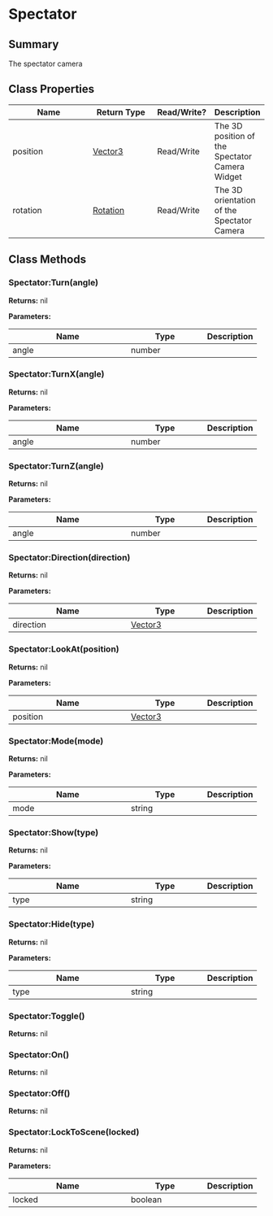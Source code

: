 
# Spectator

## Summary
The spectator camera

## Class Properties

<table>
<thead><tr><th width="225">Name</th><th width="160">Return Type</th><th width="80">Read/Write?</th><th>Description</th></tr></thead>
<tbody>
<tr><td>position</td><td><a href="vector3.md">Vector3</a></td><td>Read/Write</td><td>The 3D position of the Spectator Camera Widget</td></tr>
<tr><td>rotation</td><td><a href="rotation.md">Rotation</a></td><td>Read/Write</td><td>The 3D orientation of the Spectator Camera</td></tr>
</tbody></table>




## Class Methods

        
### Spectator:Turn(angle)



**Returns:** nil


**Parameters:**

<table data-full-width="false">
<thead><tr><th width="217">Name</th><th width="134">Type</th><th>Description</th></tr></thead>
<tbody><tr><td>angle</td><td>number</td><td></td></tr></tbody></table>






### Spectator:TurnX(angle)



**Returns:** nil


**Parameters:**

<table data-full-width="false">
<thead><tr><th width="217">Name</th><th width="134">Type</th><th>Description</th></tr></thead>
<tbody><tr><td>angle</td><td>number</td><td></td></tr></tbody></table>






### Spectator:TurnZ(angle)



**Returns:** nil


**Parameters:**

<table data-full-width="false">
<thead><tr><th width="217">Name</th><th width="134">Type</th><th>Description</th></tr></thead>
<tbody><tr><td>angle</td><td>number</td><td></td></tr></tbody></table>






### Spectator:Direction(direction)



**Returns:** nil


**Parameters:**

<table data-full-width="false">
<thead><tr><th width="217">Name</th><th width="134">Type</th><th>Description</th></tr></thead>
<tbody><tr><td>direction</td><td><a href="vector3.md">Vector3</a></td><td></td></tr></tbody></table>






### Spectator:LookAt(position)



**Returns:** nil


**Parameters:**

<table data-full-width="false">
<thead><tr><th width="217">Name</th><th width="134">Type</th><th>Description</th></tr></thead>
<tbody><tr><td>position</td><td><a href="vector3.md">Vector3</a></td><td></td></tr></tbody></table>






### Spectator:Mode(mode)



**Returns:** nil


**Parameters:**

<table data-full-width="false">
<thead><tr><th width="217">Name</th><th width="134">Type</th><th>Description</th></tr></thead>
<tbody><tr><td>mode</td><td>string</td><td></td></tr></tbody></table>






### Spectator:Show(type)



**Returns:** nil


**Parameters:**

<table data-full-width="false">
<thead><tr><th width="217">Name</th><th width="134">Type</th><th>Description</th></tr></thead>
<tbody><tr><td>type</td><td>string</td><td></td></tr></tbody></table>






### Spectator:Hide(type)



**Returns:** nil


**Parameters:**

<table data-full-width="false">
<thead><tr><th width="217">Name</th><th width="134">Type</th><th>Description</th></tr></thead>
<tbody><tr><td>type</td><td>string</td><td></td></tr></tbody></table>






### Spectator:Toggle()



**Returns:** nil






### Spectator:On()



**Returns:** nil






### Spectator:Off()



**Returns:** nil






### Spectator:LockToScene(locked)



**Returns:** nil


**Parameters:**

<table data-full-width="false">
<thead><tr><th width="217">Name</th><th width="134">Type</th><th>Description</th></tr></thead>
<tbody><tr><td>locked</td><td>boolean</td><td></td></tr></tbody></table>





    

